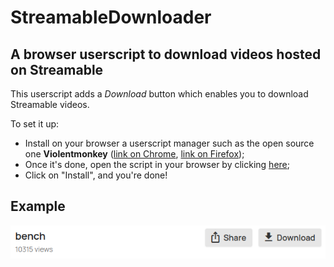 # StreamableDownloader
## A browser userscript to download videos hosted on Streamable

This userscript adds a *Download* button which enables you to download Streamable videos.

To set it up:
- Install on your browser a userscript manager such as the open source one **Violentmonkey** ([link on Chrome](https://chromewebstore.google.com/detail/violentmonkey/jinjaccalgkegednnccohejagnlnfdag?hl=fr), [link on Firefox](https://addons.mozilla.org/en-US/firefox/addon/violentmonkey/));
- Once it's done, open the script in your browser by clicking [here](https://raw.githubusercontent.com/Contrapunctus-XIV/StreamableDownloader/refs/heads/main/index.meta.js);
- Click on "Install", and you're done!

## Example
![](static/button.png)